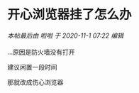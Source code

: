 # 开心浏览器挂了怎么办


<i class="pstatus"> 本帖最后由 啦啦 于 2020-11-1 07:22 编辑 </i><br />
<br />
...原因是防火墙没有打开

建议闲置一段时间<img id="aimg_m4M0n" onclick="zoom(this, this.src, 0, 0, 0)" class="zoom" src="https://cdn.jsdelivr.net/gh/hishis/forum-master/public/images/patch.gif" onmouseover="img_onmouseoverfunc(this)" onload="thumbImg(this)" border="0" alt="" />

那就改成伤心浏览器
